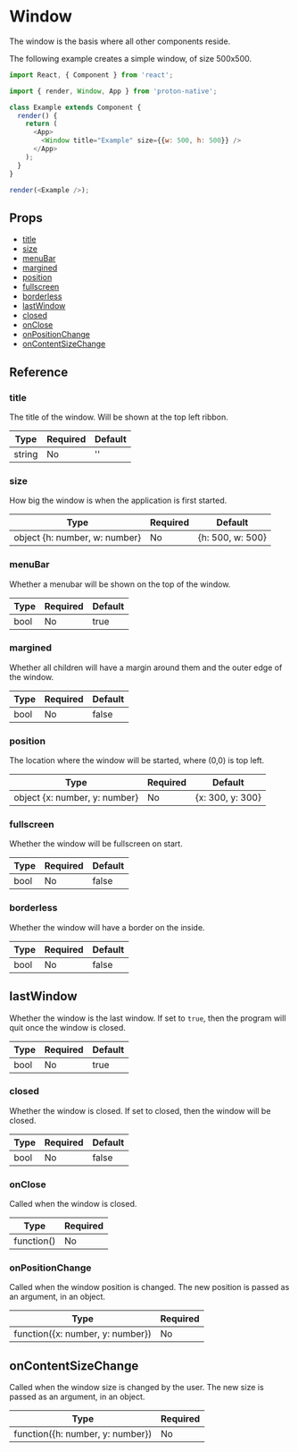 # Window

The window is the basis where all other components reside.

The following example creates a simple window, of size 500x500.

```javascript
import React, { Component } from 'react';

import { render, Window, App } from 'proton-native';

class Example extends Component {
  render() {
    return (
      <App>
        <Window title="Example" size={{w: 500, h: 500}} />
      </App>
    );
  }
}

render(<Example />);
```

## Props

- [title](#title)
- [size](#size)
- [menuBar](#menuBar)
- [margined](#margined)
- [position](#position)
- [fullscreen](#fullscreen)
- [borderless](#borderless)
- [lastWindow](#lastWindow)
- [closed](#closed)
- [onClose](#onClose)
- [onPositionChange](#onPositionChange)
- [onContentSizeChange](#onContentSizeChange)

## Reference

### title

The title of the window. Will be shown at the top left ribbon.

| **Type** | **Required** | **Default** |
| --- | --- | --- |
| string | No | '' |

### size

How big the window is when the application is first started.

| **Type** | **Required** | **Default** |
| --- | --- | --- |
| object {h: number, w: number} | No | {h: 500, w: 500} |

### menuBar

Whether a menubar will be shown on the top of the window.

| **Type** | **Required** | **Default** |
| --- | --- | --- |
| bool | No | true |

### margined

Whether all children will have a margin around them and the outer edge of the window.

| **Type** | **Required** | **Default** |
| --- | --- | --- |
| bool | No | false |

### position

The location where the window will be started, where (0,0) is top left.

| **Type** | **Required** | **Default** |
| --- | --- | --- |
| object {x: number, y: number} | No | {x: 300, y: 300} |

### fullscreen

Whether the window will be fullscreen on start.

| **Type** | **Required** | **Default** |
| --- | --- | --- |
| bool | No | false |

### borderless

Whether the window will have a border on the inside.

| **Type** | **Required** | **Default** |
| --- | --- | --- |
| bool | No | false |

## lastWindow

Whether the window is the last window. If set to `true`, then the program will quit once the window is closed.

| **Type** | **Required** | **Default** |
| --- | --- | --- |
| bool | No | true |

### closed

Whether the window is closed. If set to closed, then the window will be closed.

| **Type** | **Required** | **Default** |
| --- | --- | --- |
| bool | No | false |

### onClose

Called when the window is closed.

| **Type** | **Required** |
| --- | --- |
| function() | No |

### onPositionChange

Called when the window position is changed. The new position is passed as an argument, in an object.

| **Type** | **Required** |
| --- | --- |
| function({x: number, y: number}) | No |

## onContentSizeChange

Called when the window size is changed by the user. The new size is passed as an argument, in an object.

| **Type** | **Required** |
| --- | --- |
| function({h: number, y: number}) | No |